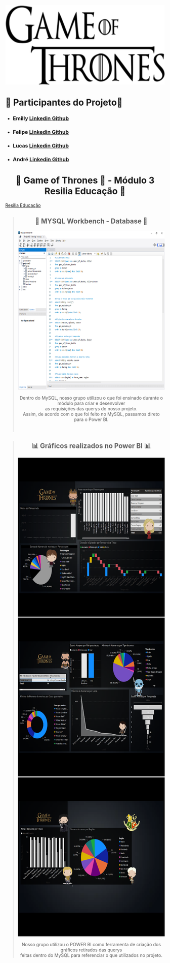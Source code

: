<div align="center"><img align="center" alt="GOT" src="./img/GOT_logo.png"  height="250px" ></div>

##
# 🤴 Participantes do Projeto👸

* ### Emilly <a href="https://www.linkedin.com/in/emilly-finco/" target="_blank">Linkedin <a href="https://github.com/Emillycristina" target="_blank">Github</a>
 
* ### Felipe <a href="https://www.linkedin.com/in/felipenascto/" target="_blank">Linkedin </a> <a href="https://github.com/felipenascto7" target="_blank">Github</a>
 
* ### Lucas <a href="https://www.linkedin.com/in/lucascalebe/" target="_blank">Linkedin </a> <a href="https://github.com/lccalebe" target="_blank">Github</a>
 
* ### André <a href="https://www.linkedin.com/school/resilia-educacao/" target="_blank">Linkedin </a> <a href="https://github.com/ardomingos" target="_blank">Github</a>

<div align="center">
  
# 🐉 Game of Thrones 🐉 - Módulo 3 Resilia Educação 🐉

</div>
<div align="left"><a href="https://www.resilia.com.br">Resilia Educação</a></div>


<div align="center">

##
  
> ## 🧾 MYSQL Workbench - Database 🧾
> 
><img src="./img/mysql_workbench.png" height="500px" width="700px">
><p>Dentro do MySQL, nosso grupo utilizou o que foi ensinado durante o módulo para criar e desenvolver<br />as requisições das querys do nosso projeto.<br />Assim, de acordo com o que foi feito no MySQL, passamos direto para o Power BI.</p><br />
></div>
##

<div align="center">
  
##

> ## 📊 Gráficos realizados no Power BI 📊
>
><img src="./img/got01.png" height="500px" width="700px"><br />
><img src="./img/got02.png" height="500px" width="700px">
><img src="./img/got03.png" height="500px" width="700px">
>
><p>Nosso grupo utilizou o POWER BI como ferramenta de criação dos gráficos retirados das querys<br /> feitas dentro do MySQL para referenciar o que utilizados no projeto.</p>
></div>
